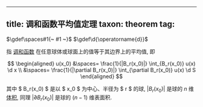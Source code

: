 
---
title: 调和函数平均值定理
taxon: theorem
tag: [](./index.md)
---

$\gdef\spaces#1{~ #1 ~}$
$\gdef\d{\operatorname{d}}$

指 [调和函数](./调和函数.md) 在任意球体或球面上的值等于其边界上的平均值, 即

$$
\begin{aligned}
u(x_0) 
&\spaces= \frac{1}{|B_r(x_0)|} \int_{B_r(x_0)} u(x) \d x \\
&\spaces= \frac{1}{|\partial B_r(x_0)|} \int_{\partial B_r(x_0)} u(x) \d S
\end{aligned}
$$

其中 $ B_r(x_0) $ 是以 $ x_0 $ 为中心、半径为 $ r $ 的球, $|B_r(x_0)|$ 是球的 $n$ 维 [体积](./球体积.md), 同理 $|\partial B_r(x_0)|$ 是球的 $(n−1)$ 维表面积. 
